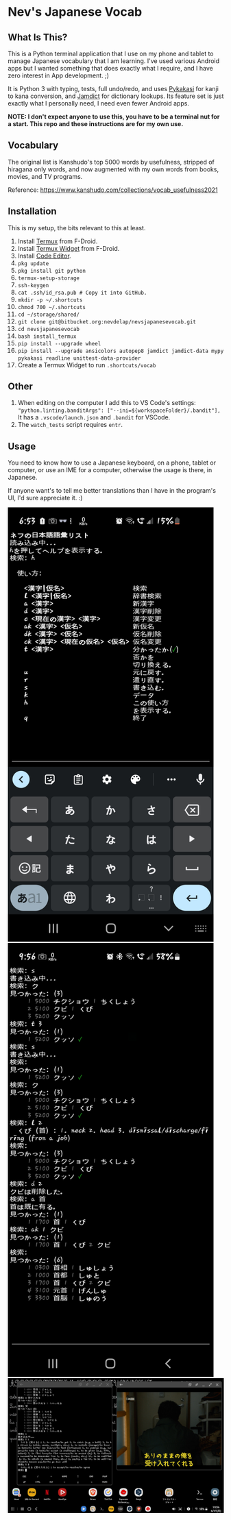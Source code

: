 # Nev's Japanese Vocab

## What Is This?

This is a Python terminal application that I use on my phone and tablet to manage Japanese vocabulary that I am learning. I've used various Android apps but I wanted something that does exactly what I require, and I have zero interest in App development. ;)

It is Python 3 with typing, tests, full undo/redo, and uses [Pykakasi](https://github.com/miurahr/pykakasi) for kanji to kana conversion, and [Jamdict](https://github.com/neocl/jamdict) for dictionary lookups. Its feature set is just exactly what I personally need, I need even fewer Android apps.

**NOTE: I don't expect anyone to use this, you have to be a terminal nut for a start. This repo and these instructions are for my own use.**

## Vocabulary

The original list is Kanshudo's top 5000 words by usefulness, stripped of hiragana only words, and now augmented with my own words from books, movies, and TV programs.

Reference: https://www.kanshudo.com/collections/vocab_usefulness2021

## Installation

This is my setup, the bits relevant to this at least.

1. Install [Termux](https://f-droid.org/en/packages/com.termux/) from F-Droid.
1. Install [Termux Widget](https://f-droid.org/en/packages/com.termux.widget/) from F-Droid.
1. Install [Code Editor](https://play.google.com/store/apps/details?id=com.rhmsoft.code).
1. `pkg update`
1. `pkg install git python`
1. `termux-setup-storage`
1. `ssh-keygen`
1. `cat .ssh/id_rsa.pub # Copy it into GitHub.`
1. `mkdir -p ~/.shortcuts`
1. `chmod 700 ~/.shortcuts`
1. `cd ~/storage/shared/`
1. `git clone git@bitbucket.org:nevdelap/nevsjapanesevocab.git`
1. `cd nevsjapanesevocab`
1. `bash install_termux`
1. `pip install --upgrade wheel`
1. `pip install --upgrade ansicolors autopep8 jamdict jamdict-data mypy pykakasi readline unittest-data-provider`
1. Create a Termux Widget to run `.shortcuts/vocab`

## Other

1. When editing on the computer I add this to VS Code's settings: `"python.linting.banditArgs": ["--ini=${workspaceFolder}/.bandit"],` It has a `.vscode/launch.json` and `.bandit` for VSCode.
1. The `watch_tests` script requires `entr`.

## Usage

You need to know how to use a Japanese keyboard, on a phone, tablet or computer, or use an IME for a computer, otherwise the usage is there, in Japanese.

If anyone want's to tell me better translations than I have in the program's UI, I'd sure appreciate it. :)

<img src="screenshots/screenshot.jpg" width="480">
<img src="screenshots/screenshot2.jpg" width="480">
<img src="screenshots/screenshot3.jpg" width="960">

